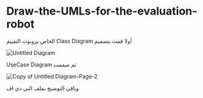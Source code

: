 # Draw-the-UMLs-for-the-evaluation-robot

 الخاص بروبوت التقييم
Class Diagram 
أولا قمت بتصميم


![Untitled Diagram](https://user-images.githubusercontent.com/86094046/129680546-75e3a314-17cd-4200-b4d8-6928a80df1ba.png)

UseCase Diagram
ثم صممت 


![Copy of Untitled Diagram-Page-2](https://user-images.githubusercontent.com/86094046/129680621-05c5d045-1f09-4066-8e1f-227837536d5d.png)


 وباقي التوضيح بملف البي دي اف
